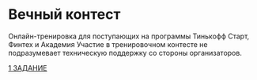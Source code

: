 # Вечный контест
Онлайн-тренировка для поступающих на программы Тинькофф Старт, Финтех и Академия
Участие в тренировочном контесте не подразумевает техническую поддержку со стороны организаторов.

[1 ЗАДАНИЕ](../src/Task_01/Task_01.java)
